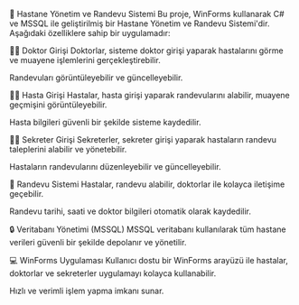 🏥 Hastane Yönetim ve Randevu Sistemi
Bu proje, WinForms kullanarak C# ve MSSQL ile geliştirilmiş bir Hastane Yönetim ve Randevu Sistemi'dir. Aşağıdaki özelliklere sahip bir uygulamadır:

👨‍⚕️ Doktor Girişi
Doktorlar, sisteme doktor girişi yaparak hastalarını görme ve muayene işlemlerini gerçekleştirebilir.

Randevuları görüntüleyebilir ve güncelleyebilir.

👩‍⚕️ Hasta Girişi
Hastalar, hasta girişi yaparak randevularını alabilir, muayene geçmişini görüntüleyebilir.

Hasta bilgileri güvenli bir şekilde sisteme kaydedilir.

👩‍💼 Sekreter Girişi
Sekreterler, sekreter girişi yaparak hastaların randevu taleplerini alabilir ve yönetebilir.

Hastaların randevularını düzenleyebilir ve güncelleyebilir.

📅 Randevu Sistemi
Hastalar, randevu alabilir, doktorlar ile kolayca iletişime geçebilir.

Randevu tarihi, saati ve doktor bilgileri otomatik olarak kaydedilir.

🔒 Veritabanı Yönetimi (MSSQL)
MSSQL veritabanı kullanılarak tüm hastane verileri güvenli bir şekilde depolanır ve yönetilir.

💻 WinForms Uygulaması
Kullanıcı dostu bir WinForms arayüzü ile hastalar, doktorlar ve sekreterler uygulamayı kolayca kullanabilir.

Hızlı ve verimli işlem yapma imkanı sunar.
